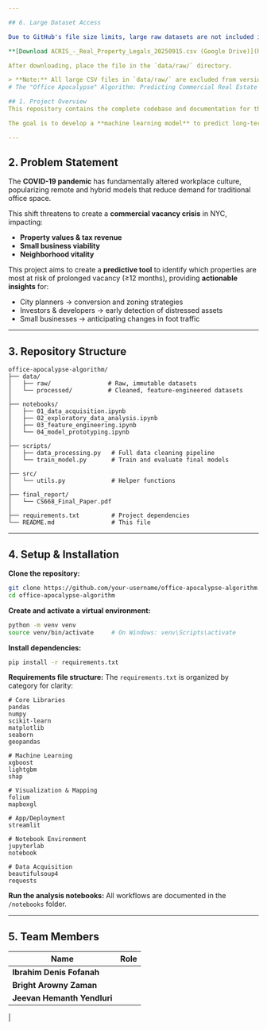 ```yaml
---

## 6. Large Dataset Access

Due to GitHub's file size limits, large raw datasets are not included in this repository. To use the main dataset for this project, please download it from Google Drive:

**[Download ACRIS_-_Real_Property_Legals_20250915.csv (Google Drive)](https://drive.google.com/file/d/1B73K15zu3-OmoG_qy7XGhY1i-uq7HBeQ/view?usp=sharing)**

After downloading, place the file in the `data/raw/` directory.

> **Note:** All large CSV files in `data/raw/` are excluded from version control via `.gitignore`.
# The "Office Apocalypse" Algorithm: Predicting Commercial Real Estate Vacancy Risk in NYC

## 1. Project Overview
This repository contains the complete codebase and documentation for the **"Office Apocalypse" Algorithm**, a capstone project for the **CS668 Analytics course at Pace University**.

The goal is to develop a **machine learning model** to predict long-term vacancy risk for commercial office buildings in **New York City**, leveraging a diverse set of **public and alternative datasets**.

---
```


## 2. Problem Statement
The **COVID-19 pandemic** has fundamentally altered workplace culture, popularizing remote and hybrid models that reduce demand for traditional office space.

This shift threatens to create a **commercial vacancy crisis** in NYC, impacting:
- **Property values & tax revenue**
- **Small business viability**
- **Neighborhood vitality**

This project aims to create a **predictive tool** to identify which properties are most at risk of prolonged vacancy (≥12 months), providing **actionable insights** for:
- City planners → conversion and zoning strategies
- Investors & developers → early detection of distressed assets
- Small businesses → anticipating changes in foot traffic

---

## 3. Repository Structure
```
office-apocalypse-algorithm/
├── data/
│   ├── raw/                # Raw, immutable datasets
│   └── processed/          # Cleaned, feature-engineered datasets
│
├── notebooks/
│   ├── 01_data_acquisition.ipynb
│   ├── 02_exploratory_data_analysis.ipynb
│   ├── 03_feature_engineering.ipynb
│   └── 04_model_prototyping.ipynb
│
├── scripts/
│   ├── data_processing.py   # Full data cleaning pipeline
│   └── train_model.py       # Train and evaluate final models
│
├── src/
│   └── utils.py             # Helper functions
│
├── final_report/
│   └── CS668_Final_Paper.pdf
│
├── requirements.txt         # Project dependencies
└── README.md                # This file
```

---

## 4. Setup & Installation

**Clone the repository:**
```bash
git clone https://github.com/your-username/office-apocalypse-algorithm.git
cd office-apocalypse-algorithm
```

**Create and activate a virtual environment:**
```bash
python -m venv venv
source venv/bin/activate     # On Windows: venv\Scripts\activate
```


**Install dependencies:**
```bash
pip install -r requirements.txt
```

**Requirements file structure:**
The `requirements.txt` is organized by category for clarity:

```
# Core Libraries
pandas
numpy
scikit-learn
matplotlib
seaborn
geopandas

# Machine Learning
xgboost
lightgbm
shap

# Visualization & Mapping
folium
mapboxgl

# App/Deployment
streamlit

# Notebook Environment
jupyterlab
notebook

# Data Acquisition
beautifulsoup4
requests
```

**Run the analysis notebooks:**
All workflows are documented in the `/notebooks` folder.

---

## 5. Team Members
| Name                    | Role                          |
|-------------------------|-------------------------------|
| **Ibrahim Denis Fofanah** |  |
| **Bright Arowny Zaman**   |                      |
| **Jeevan Hemanth Yendluri** |                  |
|
